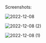 

Screenshots:

![2022-12-08](https://user-images.githubusercontent.com/110507887/206631615-7d4f60e9-3d73-4cde-85a9-d5d659f641fb.png)

![2022-12-08 (2)](https://user-images.githubusercontent.com/110507887/206631645-467476ac-bbdd-4a11-a783-bb6e36072109.png)

![2022-12-08 (1)](https://user-images.githubusercontent.com/110507887/206631686-cb4b2787-2a75-46b8-928a-57401f8e54f1.png)


